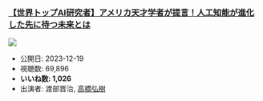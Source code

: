 ### [【世界トップAI研究者】アメリカ天才学者が提言！人工知能が進化した先に待つ未来とは](https://www.youtube.com/watch?v=aamlmEEferA)
[![](https://img.youtube.com/vi/aamlmEEferA/hqdefault.jpg)](https://www.youtube.com/watch?v=aamlmEEferA)
-   公開日: 2023-12-19
-   視聴数: 69,896
-   **いいね数: 1,026**
-   出演者: 渡部晋治, [高橋弘樹](/rehacq_fan/people/高橋弘樹 "wikilink")
